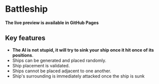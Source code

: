 # Battleship

**The live preview is available in GitHub Pages**

## Key features
- **The AI is not stupid, it will try to sink your ship once it hit once of its positions**.
- Ships can be generated and placed randomly.
- Ship placement is validated.
- Ships cannot be placed adjacent to one another.
- Ship's surrounding is immediately attacked once the ship is sunk
